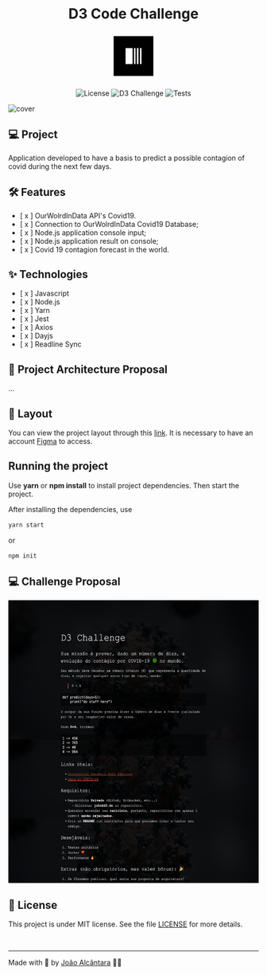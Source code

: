 <div align="center">
  <h1>
    <p text-align="">D3 Code Challenge</p> <img alt="D3 Logo" height="80" title="Plant Manager" src="./assets/logo.svg" /> 
  </h1>
</div>

<p align="center">
  <img 
    src="https://img.shields.io/cocoapods/l/m?color=%23000000&label=license&logo=license&logoColor=%23ffffff" 
    alt="License" 
  />
  <img 
    src="https://img.shields.io/badge/Code_Challenge-D3-%23000000"
    alt="D3 Challenge" 
   />
  <img 
    src="https://img.shields.io/badge/Challenge-Total%3A%207%20%7C%207%20%E2%9C%85-%23000000"
    alt="Tests" 
   />
</p>

![cover](./assets/cover.png?style=flat)

## 💻 Project

Application developed to have a basis to predict a possible contagion of covid during the next few days.

## :hammer_and_wrench: Features

- [ x ] OurWolrdInData API's Covid19.
- [ x ] Connection to OurWolrdInData Covid19 Database;
- [ x ] Node.js application console input;
- [ x ] Node.js application result on console;
- [ x ] Covid 19 contagion forecast in the world.

## ✨ Technologies

- [ x ] Javascript
- [ x ] Node.js
- [ x ] Yarn
- [ x ] Jest
- [ x ] Axios
- [ x ] Dayjs
- [ x ] Readline Sync

## 🔨 Project Architecture Proposal

...

## 🔖 Layout

You can view the project layout through this [link](https://www.google.com). It is necessary to have an account [Figma](http://figma.com/) to access.

## Running the project

Use **yarn** or **npm install** to install project dependencies.
Then start the project.

After installing the dependencies, use

```cl
yarn start
```

or

```cl
npm init
```

## 💻 Challenge Proposal

![cover](./assets/challenge.svg?style=flat)

## 📄 License

This project is under MIT license. See the file [LICENSE](./LICENSE) for more details.

<br />

---

Made with 🤍 by [João Alcântara](https://github.com/joaoalcdev) 👋🏻
